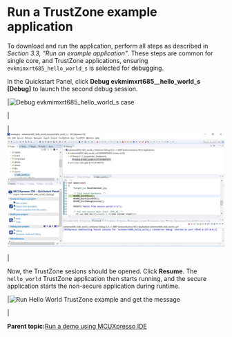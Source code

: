 # Run a TrustZone example application

To download and run the application, perform all steps as described in *Section 3.3, "Run an example application"*. These steps are common for single core, and TrustZone applications, ensuring `evkmimxrt685_hello_world_s` is selected for debugging.

In the Quickstart Panel, click **Debug evkmimxrt685\_\_hello\_world\_s \[Debug\]** to launch the second debug session.

|![](../images/debug_mimxrt600_hello_world_s_case_trustzone.jpg "Debug evkmimxrt685_hello_world_s
									case")

|

|![](../images/trustzone_debug_sessions_mimxrt600.jpg "TrustZone debug sessions")

|

Now, the TrustZone sesions should be opened. Click **Resume**. The `hello_world` TrustZone application then starts running, and the secure application starts the non-secure application during runtime.

|![](../images/run_hello_world_trustzone_example_and_get_message_.jpg "Run Hello World
									TrustZone
									example and get the message")

|

**Parent topic:**[Run a demo using MCUXpresso IDE](../topics/run_a_demo_using_mcuxpresso_ide.md)

